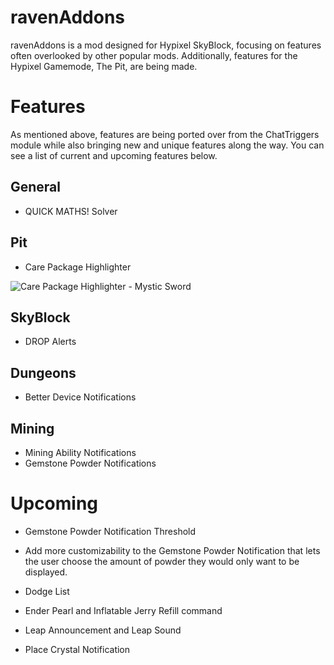 # ravenAddons

ravenAddons is a mod designed for Hypixel SkyBlock, focusing on features often overlooked by other popular mods. Additionally, features for the Hypixel Gamemode, The Pit, are being made.

# Features

As mentioned above, features are being ported over from the ChatTriggers module while also bringing new and unique features along the way. You can see a list of current and upcoming features below.

## General
- QUICK MATHS! Solver

## Pit
- Care Package Highlighter

![Care Package Highlighter - Mystic Sword](https://cdn.modrinth.com/data/cached_images/a9e81c7528013f61bdd4829f40ddf3e67775f4c9.png)

## SkyBlock
- DROP Alerts

## Dungeons
- Better Device Notifications

## Mining
- Mining Ability Notifications
- Gemstone Powder Notifications

# Upcoming

- Gemstone Powder Notification Threshold
  
- Add more customizability to the Gemstone Powder Notification that lets the user choose the amount of powder they would only want to be displayed.

- Dodge List

- Ender Pearl and Inflatable Jerry Refill command

- Leap Announcement and Leap Sound

- Place Crystal Notification
